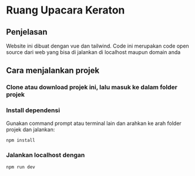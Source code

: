 # Ruang Upacara Keraton

## Penjelasan

Website ini dibuat dengan vue dan tailwind.
Code ini merupakan code open source dari web yang bisa di jalankan di localhost maupun domain anda

## Cara menjalankan projek

### Clone atau download projek ini, lalu masuk ke dalam folder projek

### Install dependensi
Gunakan command prompt atau terminal lain dan arahkan ke arah folder projek dan jalankan:
```
npm install
```

### Jalankan localhost dengan
```
npm run dev
```
